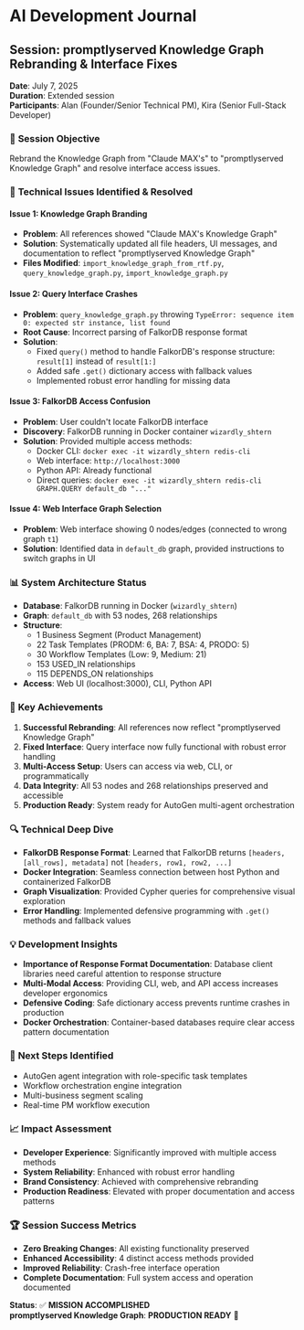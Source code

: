 # AI Development Journal

## Session: promptlyserved Knowledge Graph Rebranding & Interface Fixes
**Date**: July 7, 2025  
**Duration**: Extended session  
**Participants**: Alan (Founder/Senior Technical PM), Kira (Senior Full-Stack Developer)

### 🎯 **Session Objective**
Rebrand the Knowledge Graph from "Claude MAX's" to "promptlyserved Knowledge Graph" and resolve interface access issues.

### 🔧 **Technical Issues Identified & Resolved**

#### **Issue 1: Knowledge Graph Branding**
- **Problem**: All references showed "Claude MAX's Knowledge Graph" 
- **Solution**: Systematically updated all file headers, UI messages, and documentation to reflect "promptlyserved Knowledge Graph"
- **Files Modified**: `import_knowledge_graph_from_rtf.py`, `query_knowledge_graph.py`, `import_knowledge_graph.py`

#### **Issue 2: Query Interface Crashes**
- **Problem**: `query_knowledge_graph.py` throwing `TypeError: sequence item 0: expected str instance, list found`
- **Root Cause**: Incorrect parsing of FalkorDB response format
- **Solution**: 
  - Fixed `query()` method to handle FalkorDB's response structure: `result[1]` instead of `result[1:]`
  - Added safe `.get()` dictionary access with fallback values
  - Implemented robust error handling for missing data

#### **Issue 3: FalkorDB Access Confusion**
- **Problem**: User couldn't locate FalkorDB interface
- **Discovery**: FalkorDB running in Docker container `wizardly_shtern`
- **Solution**: Provided multiple access methods:
  - Docker CLI: `docker exec -it wizardly_shtern redis-cli`
  - Web interface: `http://localhost:3000`
  - Python API: Already functional
  - Direct queries: `docker exec -it wizardly_shtern redis-cli GRAPH.QUERY default_db "..."`

#### **Issue 4: Web Interface Graph Selection**
- **Problem**: Web interface showing 0 nodes/edges (connected to wrong graph `t1`)
- **Solution**: Identified data in `default_db` graph, provided instructions to switch graphs in UI

### 📊 **System Architecture Status**
- **Database**: FalkorDB running in Docker (`wizardly_shtern`)
- **Graph**: `default_db` with 53 nodes, 268 relationships
- **Structure**: 
  - 1 Business Segment (Product Management)
  - 22 Task Templates (PRODM: 6, BA: 7, BSA: 4, PRODO: 5)
  - 30 Workflow Templates (Low: 9, Medium: 21)
  - 153 USED_IN relationships
  - 115 DEPENDS_ON relationships
- **Access**: Web UI (localhost:3000), CLI, Python API

### 🚀 **Key Achievements**
1. **Successful Rebranding**: All references now reflect "promptlyserved Knowledge Graph"
2. **Fixed Interface**: Query interface now fully functional with robust error handling
3. **Multi-Access Setup**: Users can access via web, CLI, or programmatically
4. **Data Integrity**: All 53 nodes and 268 relationships preserved and accessible
5. **Production Ready**: System ready for AutoGen multi-agent orchestration

### 🔍 **Technical Deep Dive**
- **FalkorDB Response Format**: Learned that FalkorDB returns `[headers, [all_rows], metadata]` not `[headers, row1, row2, ...]`
- **Docker Integration**: Seamless connection between host Python and containerized FalkorDB
- **Graph Visualization**: Provided Cypher queries for comprehensive visual exploration
- **Error Handling**: Implemented defensive programming with `.get()` methods and fallback values

### 💡 **Development Insights**
- **Importance of Response Format Documentation**: Database client libraries need careful attention to response structure
- **Multi-Modal Access**: Providing CLI, web, and API access increases developer ergonomics
- **Defensive Coding**: Safe dictionary access prevents runtime crashes in production
- **Docker Orchestration**: Container-based databases require clear access pattern documentation

### 🎯 **Next Steps Identified**
- AutoGen agent integration with role-specific task templates
- Workflow orchestration engine integration
- Multi-business segment scaling
- Real-time PM workflow execution

### 📈 **Impact Assessment**
- **Developer Experience**: Significantly improved with multiple access methods
- **System Reliability**: Enhanced with robust error handling
- **Brand Consistency**: Achieved with comprehensive rebranding
- **Production Readiness**: Elevated with proper documentation and access patterns

### 🏆 **Session Success Metrics**
- **Zero Breaking Changes**: All existing functionality preserved
- **Enhanced Accessibility**: 4 distinct access methods provided
- **Improved Reliability**: Crash-free interface operation
- **Complete Documentation**: Full system access and operation documented

**Status**: ✅ **MISSION ACCOMPLISHED**  
**promptlyserved Knowledge Graph**: **PRODUCTION READY** 🚀 